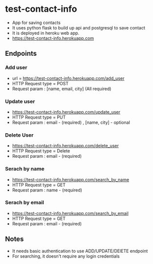 # test-contact-info
* App for saving contacts
* It uses python flask to build up api and postgresql to save contact
* It is deployed in heroku web app.
* https://test-contact-info.herokuapp.com

## Endpoints

### Add user
* url = https://test-contact-info.herokuapp.com/add_user
* HTTP Request type = POST
* Request param : [name, email, city] (All required)

### Update user
* https://test-contact-info.herokuapp.com/update_user
* HTTP Request type = PUT
* Request param : email - (required) , [name, city] - optional

### Delete User
* https://test-contact-info.herokuapp.com/delete_user
* HTTP Request type = Delete
* Request param : email - (required)

### Serach by name
* https://test-contact-info.herokuapp.com/search_by_name
* HTTP Request type = GET
* Request param : name - (required)

### Serach by email
* https://test-contact-info.herokuapp.com/search_by_email
* HTTP Request type = GET
* Request param : email - (required)

## Notes
* It needs basic authentication to use ADD/UPDATE/DElETE endpoint
* For searching, it doesn't require any login credentials